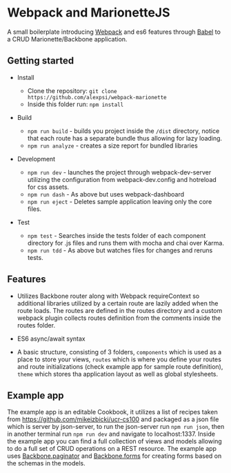 # Webpack and MarionetteJS

A small boilerplate introducing [Webpack](https://webpack.github.io/) and es6 features through [Babel](https://babel.github.io/) to a CRUD Marionette/Backbone application.

## Getting started

* Install
  * Clone the repository: `git clone https://github.com/alexpsi/webpack-marionette`
  * Inside this folder run: `npm install`

* Build
  * `npm run build` - builds you project inside the `/dist` directory, notice that each route has a separate bundle thus allowing for lazy loading.
  * `npm run analyze` - creates a size report for bundled libraries

* Development
  * `npm run dev` - launches the project through webpack-dev-server utilizing
  the configuration from webpack-dev.config and hotreload for css assets.
  * `npm run dash` - As above but uses webpack-dashboard
  * `npm run eject` - Deletes sample application leaving only the core files.

* Test
  * `npm test` - Searches inside the tests folder of each component directory for
  .js files and runs them with mocha and chai over Karma.
  * `npm run tdd` - As above but watches files for changes and reruns tests.

## Features

  * Utilizes Backbone router along with Webpack requireContext so additional libraries utilized by a certain route are lazily added when the route loads.
  The routes are defined in the routes directory and a custom webpack plugin collects routes definition from the comments inside the routes folder.

  * ES6 async/await syntax

  * A basic structure, consisting of 3 folders, `components` which is used as a
  place to store your views, `routes` which is where you define your routes and
  route initializations (check example app for sample route definition), `theme` which stores tha application layout as well as global stylesheets.

## Example app
  The example app is an editable Cookbook, it utilizes a list of recipes taken
  from https://github.com/mikeizbicki/ucr-cs100 and packaged as a json file which
  is server by json-server, to run the json-server run `npm run json`, then in another terminal run `npm run dev` and navigate to localhost:1337. Inside the example app
  you can find a full collection of views and models allowing to do a full set of CRUD operations on a REST resource. The example app uses [Backbone.paginator](https://github.com/backbone-paginator/backbone.paginator) and
  [Backbone.forms](https://github.com/backbone-paginator/backbone.paginator) for creating forms based on the schemas in the models. 
